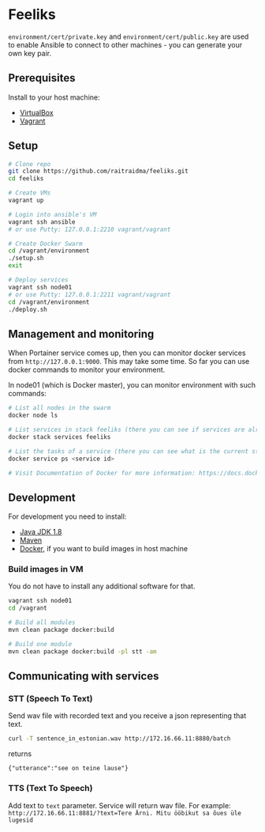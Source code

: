 # Feeliks

`environment/cert/private.key` and `environment/cert/public.key` are used to enable Ansible to connect to other machines - you can generate your own key pair.

## Prerequisites
Install to your host machine:
- [VirtualBox](https://www.virtualbox.org/)
- [Vagrant](https://www.vagrantup.com/)

## Setup

```sh
# Clone repo
git clone https://github.com/raitraidma/feeliks.git
cd feeliks

# Create VMs
vagrant up

# Login into ansible's VM
vagrant ssh ansible
# or use Putty: 127.0.0.1:2210 vagrant/vagrant

# Create Docker Swarm
cd /vagrant/environment
./setup.sh
exit

# Deploy services
vagrant ssh node01
# or use Putty: 127.0.0.1:2211 vagrant/vagrant
cd /vagrant/environment
./deploy.sh
```

## Management and monitoring
When Portainer service comes up, then you can monitor docker services from `http://127.0.0.1:9000`.
This may take some time. So far you can use docker commands to monitor your environment.

In node01 (which is Docker master), you can monitor environment with such commands:
```sh
# List all nodes in the swarm
docker node ls

# List services in stack feeliks (there you can see if services are already up and running)
docker stack services feeliks

# List the tasks of a service (there you can see what is the current state of the task also)
docker service ps <service id>

# Visit Documentation of Docker for more information: https://docs.docker.com/
```

## Development
For development you need to install:
- [Java JDK 1.8](http://www.oracle.com/technetwork/java/javase/downloads/jdk8-downloads-2133151.html)
- [Maven](https://maven.apache.org/)
- [Docker](https://www.docker.com/), if you want to build images in host machine

### Build images in VM
You do not have to install any additional software for that.
```sh
vagrant ssh node01
cd /vagrant

# Build all modules
mvn clean package docker:build

# Build one module
mvn clean package docker:build -pl stt -am
```

## Communicating with services

### STT (Speech To Text)
Send wav file with recorded text and you receive a json representing that text.
```sh
curl -T sentence_in_estonian.wav http://172.16.66.11:8880/batch
```
returns
```
{"utterance":"see on teine lause"}
```

### TTS (Text To Speech)
Add text to `text` parameter. Service will return wav file. For example:
`http://172.16.66.11:8881/?text=Tere Ärni. Mitu ööbikut sa õues üle lugesid`
